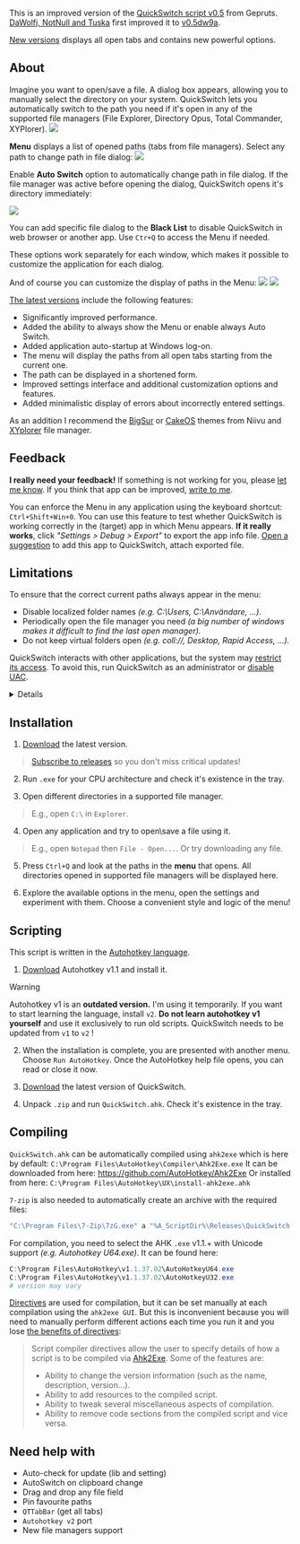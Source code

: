 This is an improved version of the [QuickSwitch script v0.5](https://github.com/gepruts/QuickSwitch) from Gepruts. [DaWolfi, NotNull and Tuska](https://www.voidtools.com/forum/viewtopic.php?t=9881) first improved it to [v0.5dw9a](https://www.voidtools.com/forum/download/file.php?id=2235).

[New versions](https://github.com/JoyHak/QuickSwitch/releases) displays all open tabs and contains new powerful options. 

## About

Imagine you want to open/save a file. A dialog box appears, allowing you to manually select the directory on your system. QuickSwitch lets you automatically switch to the path you need if it's open in any of the supported file managers (File Explorer, Directory Opus, Total Commander, XYPlorer). 
![](https://github.com/JoyHak/QuickSwitch/blob/main/Images/white.png)

**Menu** displays a list of opened paths (tabs from file managers). Select any path to change path in file dialog:
![](https://github.com/JoyHak/QuickSwitch/blob/main/Images/menu.gif)

Enable **Auto Switch** option to automatically change path in file dialog. If the file manager was active before opening the dialog, QuickSwitch opens it's directory immediately:

![](https://github.com/JoyHak/QuickSwitch/blob/main/Images/autoswitch.gif)

You can add specific file dialog to the **Black List** to disable QuickSwitch in web browser or another app. Use `Ctr+Q` to access the Menu if needed.

These options work separately for each window, which makes it possible to customize the application for each dialog.

And of course you can customize the display of paths in the Menu:
![](https://github.com/JoyHak/QuickSwitch/blob/main/Images/settings.png)
![](https://github.com/JoyHak/QuickSwitch/blob/main/Images/settings.gif)

[The latest versions](https://github.com/JoyHak/QuickSwitch/releases) include the following features:

- Significantly improved performance.
- Added the ability to always show the Menu or enable always Auto Switch.
- Added application auto-startup at Windows log-on.
- The menu will display the paths from all open tabs starting from the current one. 
- The path can be displayed in a shortened form.
- Improved settings interface and additional customization options and features.
- Added minimalistic display of errors about incorrectly entered settings.

As an addition I recommend the [BigSur](https://www.deviantart.com/niivu/art/Big-Sur-2-Windows-10-Themes-861727886) or [CakeOS](https://www.deviantart.com/niivu/art/cakeOS-2-0-for-Windows-11-953541433) themes from Niivu and [XYplorer](https://www.xyplorer.com/index.php) file manager.


## Feedback

**I really need your feedback!** If something is not working for you, please [let me know](https://github.com/JoyHak/QuickSwitch/issues/new?template=bug-report.yaml). If you think that app can be improved, [write to me](https://github.com/JoyHak/QuickSwitch/issues/new?template=feature-request.yaml).

You can enforce the Menu in any application using the keyboard shortcut: `Ctrl+Shift+Win+0`. You can use this feature to test whether QuickSwitch is working correctly in the (target) app in which Menu appears. **If it really works**, click _"Settings > Debug > Export"_ to export the app info file. [Open a suggestion](https://github.com/JoyHak/QuickSwitch/issues/new?template=feature-request.yaml) to add this app to QuickSwitch, attach exported file. 

## Limitations

To ensure that the correct current paths always appear in the menu:
- Disable localized folder names *(e.g. C:\Users, C:\Användare, ...).*                       
- Periodically open the file manager you need *(a big number of windows makes it difficult to find the last open manager).*
- Do not keep virtual folders open *(e.g. coll://, Desktop, Rapid Access, ...).*

QuickSwitch interacts with other applications, but the system may [restrict its access](https://learn.microsoft.com/en-us/previous-versions/windows/it-pro/windows-10/security/threat-protection/security-policy-settings/user-account-control-allow-uiaccess-applications-to-prompt-for-elevation-without-using-the-secure-desktop). To avoid this, run QuickSwitch as an administrator or [disable UAC](https://superuser.com/a/1773044).

<details><summary>Details</summary>

QuickSwitch is written in AutoHotkey, which uses WinAPI. It sends messages to other file managers and receives information about the current file dialog and its contents. For these actions to work correctly, it is required that **the target process is not running as an administrator** or QuickSwitch is running with UI access (if it is not a compiled `.ahk` file) or as an administrator. The reason for this is [UIPI](https://learn.microsoft.com/en-us/previous-versions/windows/it-pro/windows-10/security/threat-protection/security-policy-settings/user-account-control-allow-uiaccess-applications-to-prompt-for-elevation-without-using-the-secure-desktop):

> User Interface Privilege Isolation (UIPI) implements restrictions in the Windows subsystem that prevent lower-privilege applications from sending messages or installing hooks in higher-privilege processes. Higher-privilege applications are permitted to send messages to lower-privilege processes. UIPI doesn't interfere with or change the behavior of messages between applications at the same privilege (or integrity) level.

</details>

## Installation

1. [Download](https://github.com/JoyHak/QuickSwitch/releases) the latest version.

> [Subscribe to releases](https://docs.github.com/en/account-and-profile/managing-subscriptions-and-notifications-on-github/setting-up-notifications/about-notifications#notifications-and-subscriptions) so you don't miss critical updates!

2. Run `.exe` for your CPU architecture and check it's existence in the tray.

3. Open different directories in a supported file manager.

> E.g., open `C:\` in `Explorer`.

4. Open any application and try to open\save a file using it.

> E.g., open `Notepad` then `File - Open...`. Or try downloading any file.

5. Press `Ctrl+Q` and look at the paths in the **menu** that opens. All directories opened in supported file managers will be displayed here.

6. Explore the available options in the menu, open the settings and experiment with them. Choose a convenient style and logic of the menu!

## Scripting

This script is written in the [Autohotkey language](https://en.m.wikipedia.org/wiki/AutoHotkey).

1. [Download](https://www.autohotkey.com/download/) Autohotkey v1.1 and install it. 

> [!WARNING]
> Autohotkey v1 is an **outdated version.** I'm using it temporarily. If you want to start learning the language, install `v2`. **Do not learn autohotkey v1 yourself** and use it exclusively to run old scripts. QuickSwitch needs to be updated from `v1` to `v2` !

2. When the installation is complete, you are presented with another menu. Choose `Run AutoHotkey`.
Once the AutoHotkey help file opens, you can read or close it now. 

3. [Download](https://github.com/JoyHak/QuickSwitch/releases) the latest version of QuickSwitch.
5.  Unpack `.zip` and run `QuickSwitch.ahk`. Check it's existence in the tray.

## Compiling	

`QuickSwitch.ahk` can be automatically compiled using `ahk2exe` which is here by default: `C:\Program Files\AutoHotkey\Compiler\Ahk2Exe.exe` 
It can be downloaded from here: https://github.com/AutoHotkey/Ahk2Exe
Or installed from here: `C:\Program Files\AutoHotkey\UX\install-ahk2exe.ahk`

`7-zip` is also needed to automatically create an archive with the required files: 

```powershell
"C:\Program Files\7-Zip\7zG.exe" a "%A_ScriptDir%\Releases\QuickSwitch 1.0".zip -tzip -sae -- "%A_ScriptDir%\QuickSwitch.ahk" "%A_ScriptDir%\Lib" "%A_ScriptDir%\QuickSwitch.ico"
```

For compilation, you need to select the AHK `.exe` v1.1.+ with Unicode support *(e.g. Autohotkey U64.exe)*. It can be found here:
```powershell
C:\Program Files\AutoHotkey\v1.1.37.02\AutoHotkeyU64.exe
C:\Program Files\AutoHotkey\v1.1.37.02\AutoHotkeyU32.exe
# version may vary
```

[Directives](https://www.autohotkey.com/docs/v1/misc/Ahk2ExeDirectives.htm#Bin) are used for compilation, but it can be set manually at each compilation using the `ahk2exe GUI`. But this is inconvenient because you will need to manually perform different actions each time you run it and you lose [the benefits of directives](https://www.autohotkey.com/docs/v1/misc/Ahk2ExeDirectives.htm#SetProp):

> Script compiler directives allow the user to specify details of how a script is to be compiled via [Ahk2Exe](https://www.autohotkey.com/docs/v1/Scripts.htm#ahk2exe). Some of the features are:
>
> - Ability to change the version information (such as the name, description, version...).
> - Ability to add resources to the compiled script.
> - Ability to tweak several miscellaneous aspects of compilation.
> - Ability to remove code sections from the compiled script and vice versa.

## Need help with
- Auto-check for update (lib and setting)
- AutoSwitch on clipboard change
- Drag and drop any file field
- Pin favourite paths
- `QTTabBar` (get all tabs)
- `Autohotkey v2` port
- New file managers support
